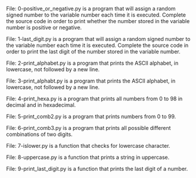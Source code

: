 File: 0-positive_or_negative.py is a program that will assign a random signed number to the variable number each time it is executed. Complete the source code in order to print whether the number stored in the variable number is positive or negative.

File: 1-last_digit.py is a program that will assign a random signed number to the variable number each time it is executed. Complete the source code in order to print the last digit of the number stored in the variable number.

File: 2-print_alphabet.py is a program that prints the ASCII alphabet, in lowercase, not followed by a new line.

File: 3-print_alphabt.py is a program that prints the ASCII alphabet, in lowercase, not followed by a new line.

File: 4-print_hexa.py is a program that prints all numbers from 0 to 98 in decimal and in hexadecimal.

File: 5-print_comb2.py is a program that prints numbers from 0 to 99.

File: 6-print_comb3.py is a program that prints all possible different combinations of two digits.

File: 7-islower.py is a function that checks for lowercase character.

File: 8-uppercase.py is a function that prints a string in uppercase.

File: 9-print_last_digit.py is a function that prints the last digit of a number.

